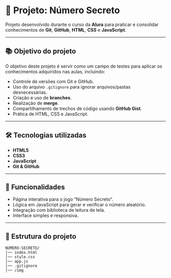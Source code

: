 # 🎯 Projeto: Número Secreto

Projeto desenvolvido durante o curso da **Alura** para praticar e consolidar conhecimentos de **Git**, **GitHub**, **HTML**, **CSS** e **JavaScript**.

---

## 📚 Objetivo do projeto
O objetivo deste projeto é servir como um campo de testes para aplicar os conhecimentos adquiridos nas aulas, incluindo:
- Controle de versões com Git e GitHub.
- Uso do arquivo `.gitignore` para ignorar arquivos/pastas desnecessárias.
- Criação e uso de **branches**.
- Realização de **merge**.
- Compartilhamento de trechos de código usando **GitHub Gist**.
- Prática de HTML, CSS e JavaScript.

---

## 🛠 Tecnologias utilizadas
- **HTML5**  
- **CSS3**  
- **JavaScript**  
- **Git & GitHub**

---

## 🚀 Funcionalidades
- Página interativa para o jogo “Número Secreto”.
- Lógica em JavaScript para gerar e verificar o número aleatório.
- Integração com biblioteca de leitura de tela.
- Interface simples e responsiva.

---

## 📂 Estrutura do projeto
```plaintext
NUMERO-SECRETO/
│── index.html
│── style.css
│── app.js
│── .gitignore
│── /img
